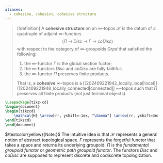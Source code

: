 ```yaml
---
aliases:
  - cohesive, cohesion, cohesive structure
---
```


>[!definition]
>A **cohesive structure** on an $\infty$-topos $\mathcal{H}$ is the datum of a quadruple of adjoint $\infty$-functors $$(\Pi \dashv Disc \dashv \Gamma \dashv coDisc)$$ with respect to the category of $\infty$-groupoids $Grpd$ that satisfied the following:
>1. the $\infty$-functor $\Gamma$ is the global section fuctor;
>2. the $\infty$-functors $Disc$ and $coDisc$ are fully faithful;
>3. the $\infty$-functor $\Pi$ preserves finite products.
>
>That is, a **cohesive** $\infty$-topos is a [[202409221942_locally_local|local]] [[202409221948_locally_connected|connected]] $\infty$-topos such that $\Pi$ preserves all finite products (not just terminal objects). 

```tikz
\usepackage{tikz-cd}
\begin{document}
\begin{tikzcd}
	\mathcal{H} \arrow[rr, yshift=-1ex, "\Gamma"] \arrow[rr, yshift=3ex, "\Pi"] & & Grpd \arrow[ll, yshift=1ex, hook, swap, "Disc"] \arrow[ll, yshift=-3ex, hook, swap, "coDisc"].
\end{tikzcd}
\end{document}
```




$\textcolor{yellow}{Note:}$ The intuitive idea is that $\mathcal{H}$ represents a general notion of abstract topological space. $\Gamma$ represents the forgetful functor that takes a space and returns its underlying groupoid. $\Pi$ is the *fundamental groupoid functor* or  *geometric path groupoid functor*. The functors $Disc$ and $coDisc$ are supposed to represent discrete and codiscrete topologization.
